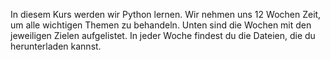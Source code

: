In diesem Kurs werden wir Python lernen. Wir nehmen uns 12 Wochen Zeit, um alle wichtigen Themen zu behandeln. Unten sind die Wochen mit den jeweiligen Zielen aufgelistet. In jeder Woche findest du die Dateien, die du herunterladen kannst.